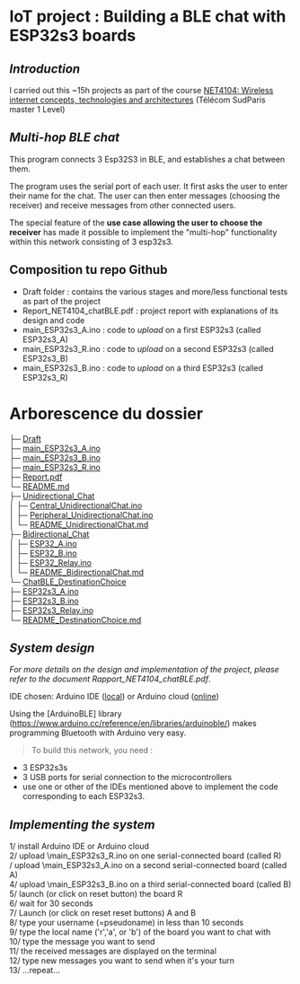 # **IoT project : Building a BLE chat with ESP32s3 boards**

## *Introduction*

I carried out this ~15h projects as part of the course [NET4104: Wireless internet concepts, technologies and architectures](https://enseignements.telecom-sudparis.eu/fiche.php?c=NET4104) (Télécom SudParis master 1 Level)

## *Multi-hop BLE chat*

This program connects 3 Esp32S3 in BLE, and establishes a chat between them.

The program uses the serial port of each user. 
It first asks the user to enter their name for the chat. 
The user can then enter messages (choosing the receiver) and receive messages from other connected users.

The special feature of the **use case allowing the user to choose the receiver** has made it possible to implement the "multi-hop" functionality within this network consisting of 3 esp32s3.

## Composition tu repo Github

* Draft folder : contains the various stages and more/less functional tests as part of the project
* Report_NET4104_chatBLE.pdf : project report with explanations of its design and code
* main_ESP32s3_A.ino : code to *upload* on a first ESP32s3 (called ESP32s3_A)
* main_ESP32s3_R.ino : code to *upload* on a second ESP32s3 (called ESP32s3_B)
* main_ESP32s3_B.ino : code to *upload* on a third ESP32s3 (called ESP32s3_R)


# Arborescence du dossier

├─ [Draft](Draft)  
├─ [main_ESP32s3_A.ino](main_ESP32s3_A.ino)  
├─ [main_ESP32s3_B.ino](main_ESP32s3_B.ino)  
├─ [main_ESP32s3_R.ino](main_ESP32s3_R.ino)  
├─ [Report.pdf](Report.pdf)  
└─ [README.md](README.md)  
    ├─ [Unidirectional_Chat](Draft/Unidirectional_Chat)  
    │    ├─ [Central_UnidirectionalChat.ino](Draft/Unidirectional_Chat/Central_UnidirectionalChat.ino)  
    │    ├─ [Peripheral_UnidirectionalChat.ino](Draft/Unidirectional_Chat/Peripheral_UnidirectionalChat.ino)  
    │    └─ [README_UnidirectionalChat.md](Draft/Unidirectional_Chat/README_UnidirectionalChat.md)  
    ├─ [Bidirectional_Chat](Draft/Bidirectional_Chat)  
    │    ├─ [ESP32_A.ino](Draft/Bidirectional_Chat/ESP32_A.ino)  
    │    ├─ [ESP32_B.ino](Draft/Bidirectional_Chat/ESP32_B.ino)  
    │    ├─ [ESP32_Relay.ino](Draft/Bidirectional_Chat/ESP32_Relay.ino)  
    │    └─ [README_BidirectionalChat.md](Draft/Bidirectional_Chat/README_BidirectionalChat.md)  
    └─ [ChatBLE_DestinationChoice](Draft/ChatBLE_DestinationChoice)  
        ├─ [ESP32s3_A.ino](Draft/ChatBLE_DestinationChoice/ESP32s3_A.ino)  
        ├─ [ESP32s3_B.ino](Draft/ChatBLE_DestinationChoice/ESP32s3_B.ino)  
        ├─ [ESP32s3_Relay.ino](Draft/ChatBLE_DestinationChoice/ESP32s3_Relay.ino)  
        └─ [README_DestinationChoice.md](Draft/ChatBLE_DestinationChoice/README_DestinationChoice.md)  







## *System design*
*For more details on the design and implementation of the project, please refer to the document Rapport_NET4104_chatBLE.pdf*.

IDE chosen: Arduino IDE ([local](https://docs.arduino.cc/software/ide-v2)) or Arduino cloud ([online](https://cloud.arduino.cc/))

Using the [ArduinoBLE] library (https://www.arduino.cc/reference/en/libraries/arduinoble/) makes programming Bluetooth with Arduino very easy.

> To build this network, you need : 
* 3 ESP32s3s
* 3 USB ports for serial connection to the microcontrollers
* use one or other of the IDEs mentioned above to implement the code corresponding to each ESP32s3.

## *Implementing the system*
1/ install Arduino IDE or Arduino cloud  
2/ upload \main_ESP32s3_R.ino on one serial-connected board (called R)   
/ upload \main_ESP32s3_A.ino on a second serial-connected board (called A)  
4/ upload \main_ESP32s3_B.ino on a third serial-connected board (called B)  
5/ launch (or click on reset button) the board R  
6/ wait for 30 seconds  
7/ Launch (or click on reset reset buttons) A and B  
8/ type your username (=pseudoname) in less than 10 seconds  
9/ type the local name ('r','a', or 'b') of the board you want to chat with  
10/ type the message you want to send  
11/ the received messages are displayed on the terminal  
12/ type new messages you want to send when it's your turn  
13/ ...repeat...  




